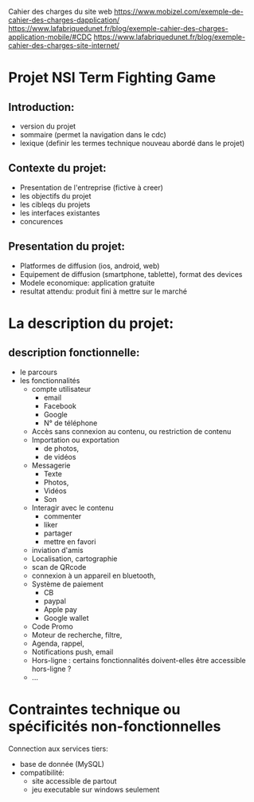 Cahier des charges du site web
https://www.mobizel.com/exemple-de-cahier-des-charges-dapplication/
https://www.lafabriquedunet.fr/blog/exemple-cahier-des-charges-application-mobile/#CDC
https://www.lafabriquedunet.fr/blog/exemple-cahier-des-charges-site-internet/

# Projet NSI Term Fighting Game 

## Introduction:
- version du projet
- sommaire (permet la navigation dans le cdc)
- lexique (definir les termes technique nouveau abordé dans le projet)

## Contexte du projet:
- Presentation de l'entreprise (fictive à creer) 
- les objectifs du projet 
- les cibleqs du projets 
- les interfaces existantes 
- concurences 

## Presentation du projet:
- Platformes de diffusion (ios, android, web)
- Equipement de diffusion (smartphone, tablette), format des devices
- Modele economique: application gratuite
- resultat attendu: produit fini à mettre sur le marché

# La description du projet:
## description fonctionnelle:

- le parcours 
- les fonctionnalités 
    - compte utilisateur 
        - email
        - Facebook
        - Google
        - N° de téléphone 
    - Accès sans connexion au contenu, ou restriction de contenu 
    - Importation ou exportation 
        - de photos, 
        - de vidéos 
    - Messagerie 
        - Texte 
        - Photos,
        - Vidéos 
        - Son 
    - Interagir avec le contenu 
        - commenter 
        - liker
        - partager
        - mettre en favori 
    - inviation d'amis 
    - Localisation, cartographie 
    - scan de QRcode  
    - connexion à un appareil en bluetooth,
    - Système de paiement 
        - CB 
        - paypal
        - Apple pay 
        - Google wallet 
    - Code Promo 
    - Moteur de recherche, filtre,
    - Agenda, rappel,
    - Notifications push, email
    - Hors-ligne : certains fonctionnalités doivent-elles être accessible hors-ligne ?
    - ...   

# Contraintes technique ou spécificités non-fonctionnelles
Connection aux services tiers:
- base de donnée (MySQL)
- compatibilité:
    - site accessible de partout
    - jeu executable sur windows seulement










































